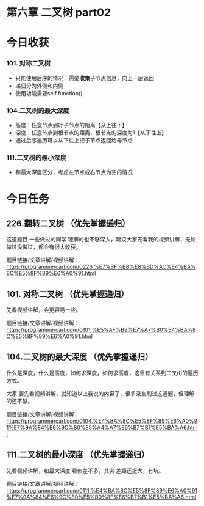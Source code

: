 # 第六章  二叉树 part02

# 今日收获
### 101. 对称二叉树
- 只能使用后序的情况：需要**收集**子节点信息，向上一层返回  
- 递归分为外侧和内侧
- 使用功能需要self.function()

### 104.二叉树的最大深度 
- 高度：任意节点到叶子节点的距离【从上往下】
- 深度：任意节点到根节点的距离，根节点的深度为1【从下往上】
- 通过后序遍历可以从下往上把子节点返回给母节点

### 111.二叉树的最小深度
- 和最大深度区分，考虑左节点或右节点为空的情况

# 今日任务


## 226.翻转二叉树 （优先掌握递归） 

这道题目 一些做过的同学 理解的也不够深入，建议大家先看我的视频讲解，无论做过没做过，都会有很大收获。

题目链接/文章讲解/视频讲解：https://programmercarl.com/0226.%E7%BF%BB%E8%BD%AC%E4%BA%8C%E5%8F%89%E6%A0%91.html 

## 101. 对称二叉树 （优先掌握递归）  

先看视频讲解，会更容易一些。 

题目链接/文章讲解/视频讲解：https://programmercarl.com/0101.%E5%AF%B9%E7%A7%B0%E4%BA%8C%E5%8F%89%E6%A0%91.html  


## 104.二叉树的最大深度 （优先掌握递归）

什么是深度，什么是高度，如何求深度，如何求高度，这里有关系到二叉树的遍历方式。

大家 要先看视频讲解，就知道以上我说的内容了，很多录友刷过这道题，但理解的还不够。

题目链接/文章讲解/视频讲解： https://programmercarl.com/0104.%E4%BA%8C%E5%8F%89%E6%A0%91%E7%9A%84%E6%9C%80%E5%A4%A7%E6%B7%B1%E5%BA%A6.html  

## 111.二叉树的最小深度 （优先掌握递归）

先看视频讲解，和最大深度 看似差不多，其实 差距还挺大，有坑。

题目链接/文章讲解/视频讲解：https://programmercarl.com/0111.%E4%BA%8C%E5%8F%89%E6%A0%91%E7%9A%84%E6%9C%80%E5%B0%8F%E6%B7%B1%E5%BA%A6.html 

